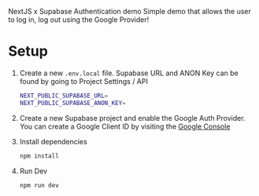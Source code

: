 NextJS x Supabase Authentication demo
Simple demo that allows the user to log in, log out using the Google Provider!

# Setup
1. Create a new `.env.local` file.
    Supabase URL and ANON Key can be found by going to Project Settings / API

    ```bash
    NEXT_PUBLIC_SUPABASE_URL=
    NEXT_PUBLIC_SUPABASE_ANON_KEY=
    ```

2. Create a new Supabase project and enable the Google Auth Provider. You can create a Google Client ID by visiting the [Google Console](https://console.cloud.google.com/)

3. Install dependencies
    ```bash
    npm install
    ```

4. Run Dev 
    ```bash
    npm run dev
    ```